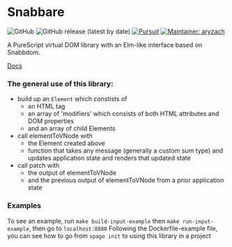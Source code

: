 # Snabbare 

![GitHub](https://img.shields.io/github/license/aryzach/purescript-snabbdom)
![GitHub release (latest by date)](https://img.shields.io/github/v/release/aryzach/purescript-snabbdom)
[![Pursuit](https://pursuit.purescript.org/packages/purescript-snabbdom/badge)](https://pursuit.purescript.org/packages/purescript-snabbdom)
[![Maintainer: aryzach](https://img.shields.io/badge/maintainer-aryzach-blue)](https://github.com/aryzach)

A PureScript virtual DOM library with an Elm-like interface based on Snabbdom.

[Docs](https://pursuit.purescript.org/packages/purescript-snabbare)


### The general use of this library: 
- build up an `Element` which constists of 
  * an HTML tag 
  * an array of 'modifiers' which consists of both HTML attributes and DOM properties
  * and an array of child Elements
- call elementToVNode with
  * the Element created above
  * function that takes any message (generally a custom sum type) and updates application state and renders that updated state
- call patch with
  * the output of elementToVNode
  * and the previous output of elementToVNode from a prior application state

### Examples
To see an example, run `make build-input-example` then `make run-input-example`, then go to `localhost:8080`
Following the Dockerfile-example file, you can see how to go from `spago init` to using this library in a project

